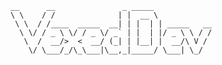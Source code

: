 <!--
**VexedDevv/VexedDevv** is a ✨ _special_ ✨ repository because its `README.md` (this file) appears on your GitHub profile.
Here are some ideas to get you started:
- 🔭 I’m currently working on ...
- 🌱 I’m currently learning ...
- 👯 I’m looking to collaborate on ...
- 🤔 I’m looking for help with ...
- 💬 Ask me about ...
- 📫 How to reach me: ...
- 😄 Pronouns: ...
- ⚡ Fun fact: ...
-->
```
__      __               _ _____             
\ \    / /              | |  __ \            
 \ \  / /____  _____  __| | |  | | _____   __
  \ \/ / _ \ \/ / _ \/ _` | |  | |/ _ \ \ / /
   \  /  __/>  <  __/ (_| | |__| |  __/\ V / 
    \/ \___/_/\_\___|\__,_|_____/ \___| \_/  
```

